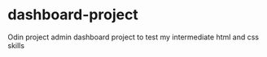 # dashboard-project
Odin project admin dashboard project to test my intermediate html and css skills
